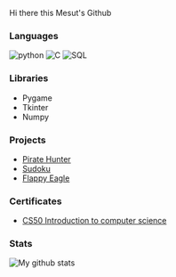 Hi there this Mesut's Github
### Languages

![python](https://icons.iconarchive.com/icons/cornmanthe3rd/plex/96/Other-python-icon.png)
![C](https://img.icons8.com/color/96/000000/c-programming.png)
![SQL](https://img.icons8.com/external-soft-fill-juicy-fish/96/000000/external-sql-coding-and-development-soft-fill-soft-fill-juicy-fish.png)
### Libraries
* Pygame
* Tkinter
* Numpy

### Projects

* [Pirate Hunter](https://github.com/MesutKihal/PirateHunter)
* [Sudoku](https://github.com/MesutKihal/Sudoku)
* [Flappy Eagle](https://github.com/MesutKihal/FlappyEagle)

### Certificates
* [CS50 Introduction to computer science](https://github.com/MesutKihal/MesutKihal/blob/main/CS50x.pdf)

### Stats
![My github stats](https://github-readme-stats.vercel.app/api?username=MesutKihal)
